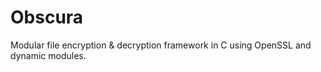 # Obscura
Modular file encryption &amp; decryption framework in C using OpenSSL and dynamic modules.
